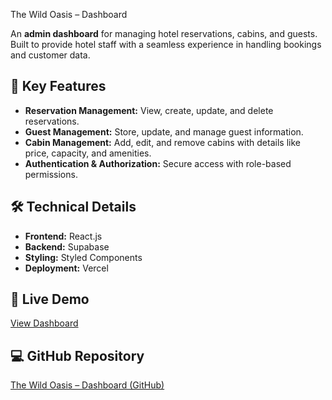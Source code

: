The Wild Oasis – Dashboard

An **admin dashboard** for managing hotel reservations, cabins, and guests.  
Built to provide hotel staff with a seamless experience in handling bookings and customer data.

## 🚀 Key Features
- **Reservation Management:** View, create, update, and delete reservations.
- **Guest Management:** Store, update, and manage guest information.
- **Cabin Management:** Add, edit, and remove cabins with details like price, capacity, and amenities.
- **Authentication & Authorization:** Secure access with role-based permissions.

## 🛠 Technical Details
- **Frontend:** React.js
- **Backend:** Supabase
- **Styling:** Styled Components
- **Deployment:** Vercel

## 🔗 Live Demo
[View Dashboard](https://the-wild-oasis-green-kappa.vercel.app)

## 💻 GitHub Repository
[The Wild Oasis – Dashboard (GitHub)](https://github.com/SherifOthman/the-wild-oasis-dashboard)
